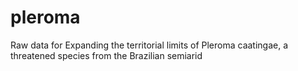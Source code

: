 # pleroma
Raw data for Expanding the territorial limits of Pleroma caatingae, a threatened species from the Brazilian semiarid
